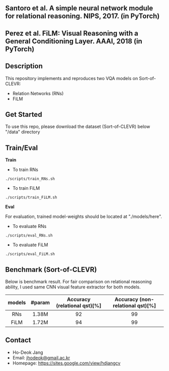 ## Santoro et al. A simple neural network module for relational reasoning. NIPS, 2017. (in PyTorch)
## Perez et al. FiLM: Visual Reasoning with a General Conditioning Layer. AAAI, 2018 (in PyTorch)

## Description

This repository implements and reproduces two VQA models on Sort-of-CLEVR:
- Relation Networks (RNs)
- FiLM


## Get Started

To use this repo, please download the dataset (Sort-of-CLEVR) below "/data" directory


## Train/Eval

**Train**
- To train RNs
```Shell
./scripts/train_RNs.sh
```
- To train FiLM
```Shell
./scripts/train_FiLM.sh
```
**Eval**

For evaluation, trained model-weights should be located at "./models/here".

- To evaluate RNs
```Shell
./scripts/eval_RNs.sh
```
- To evaluate FiLM
```Shell
./scripts/eval_FiLM.sh
```


## Benchmark (Sort-of-CLEVR)

Below is benchmark result. For fair comparison on relational reasoning ability, I used same CNN visual feature extractor for both models. 

|  models | #param | Accuracy (relational qst)[%] | Accuracy (non-relational qst)[%] |
|:------: | :----: |:----:  | :----:  |
| RNs     |  1.38M |   92   |   99    | 
| FiLM    |  1.72M |   94   |   99    |


## Contact

- Ho-Deok Jang
- Email: jhodeok@gmail.ac.kr
- Homepage: https://sites.google.com/view/hdjangcv
